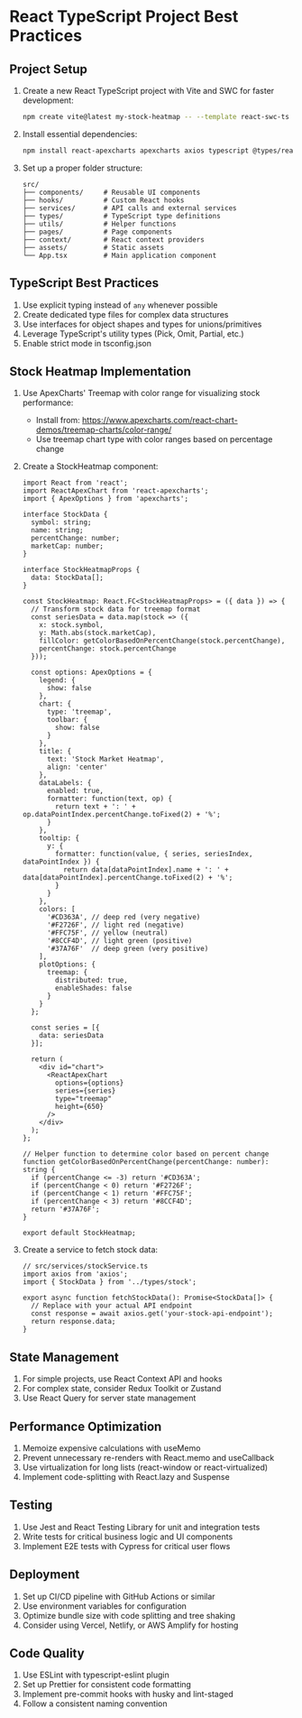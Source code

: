 # React TypeScript Project Best Practices

## Project Setup
1. Create a new React TypeScript project with Vite and SWC for faster development:
   ```bash
   npm create vite@latest my-stock-heatmap -- --template react-swc-ts
   ```

2. Install essential dependencies:
   ```bash
   npm install react-apexcharts apexcharts axios typescript @types/react @types/react-dom
   ```

3. Set up a proper folder structure:
   ```
   src/
   ├── components/     # Reusable UI components
   ├── hooks/          # Custom React hooks
   ├── services/       # API calls and external services
   ├── types/          # TypeScript type definitions
   ├── utils/          # Helper functions
   ├── pages/          # Page components
   ├── context/        # React context providers
   ├── assets/         # Static assets
   └── App.tsx         # Main application component
   ```

## TypeScript Best Practices
1. Use explicit typing instead of `any` whenever possible
2. Create dedicated type files for complex data structures
3. Use interfaces for object shapes and types for unions/primitives
4. Leverage TypeScript's utility types (Pick, Omit, Partial, etc.)
5. Enable strict mode in tsconfig.json

## Stock Heatmap Implementation
1. Use ApexCharts' Treemap with color range for visualizing stock performance:
   - Install from: https://www.apexcharts.com/react-chart-demos/treemap-charts/color-range/
   - Use treemap chart type with color ranges based on percentage change

2. Create a StockHeatmap component:
   ```tsx
   import React from 'react';
   import ReactApexChart from 'react-apexcharts';
   import { ApexOptions } from 'apexcharts';

   interface StockData {
     symbol: string;
     name: string;
     percentChange: number;
     marketCap: number;
   }

   interface StockHeatmapProps {
     data: StockData[];
   }

   const StockHeatmap: React.FC<StockHeatmapProps> = ({ data }) => {
     // Transform stock data for treemap format
     const seriesData = data.map(stock => ({
       x: stock.symbol,
       y: Math.abs(stock.marketCap),
       fillColor: getColorBasedOnPercentChange(stock.percentChange),
       percentChange: stock.percentChange
     }));

     const options: ApexOptions = {
       legend: {
         show: false
       },
       chart: {
         type: 'treemap',
         toolbar: {
           show: false
         }
       },
       title: {
         text: 'Stock Market Heatmap',
         align: 'center'
       },
       dataLabels: {
         enabled: true,
         formatter: function(text, op) {
           return text + ': ' + op.dataPointIndex.percentChange.toFixed(2) + '%';
         }
       },
       tooltip: {
         y: {
           formatter: function(value, { series, seriesIndex, dataPointIndex }) {
             return data[dataPointIndex].name + ': ' + data[dataPointIndex].percentChange.toFixed(2) + '%';
           }
         }
       },
       colors: [
         '#CD363A', // deep red (very negative)
         '#F2726F', // light red (negative)
         '#FFC75F', // yellow (neutral)
         '#8CCF4D', // light green (positive)
         '#37A76F'  // deep green (very positive)
       ],
       plotOptions: {
         treemap: {
           distributed: true,
           enableShades: false
         }
       }
     };

     const series = [{
       data: seriesData
     }];

     return (
       <div id="chart">
         <ReactApexChart 
           options={options} 
           series={series} 
           type="treemap" 
           height={650} 
         />
       </div>
     );
   };

   // Helper function to determine color based on percent change
   function getColorBasedOnPercentChange(percentChange: number): string {
     if (percentChange <= -3) return '#CD363A';
     if (percentChange < 0) return '#F2726F';
     if (percentChange < 1) return '#FFC75F';
     if (percentChange < 3) return '#8CCF4D';
     return '#37A76F';
   }

   export default StockHeatmap;
   ```

3. Create a service to fetch stock data:
   ```tsx
   // src/services/stockService.ts
   import axios from 'axios';
   import { StockData } from '../types/stock';

   export async function fetchStockData(): Promise<StockData[]> {
     // Replace with your actual API endpoint
     const response = await axios.get('your-stock-api-endpoint');
     return response.data;
   }
   ```

## State Management
1. For simple projects, use React Context API and hooks
2. For complex state, consider Redux Toolkit or Zustand
3. Use React Query for server state management

## Performance Optimization
1. Memoize expensive calculations with useMemo
2. Prevent unnecessary re-renders with React.memo and useCallback
3. Use virtualization for long lists (react-window or react-virtualized)
4. Implement code-splitting with React.lazy and Suspense

## Testing
1. Use Jest and React Testing Library for unit and integration tests
2. Write tests for critical business logic and UI components
3. Implement E2E tests with Cypress for critical user flows

## Deployment
1. Set up CI/CD pipeline with GitHub Actions or similar
2. Use environment variables for configuration
3. Optimize bundle size with code splitting and tree shaking
4. Consider using Vercel, Netlify, or AWS Amplify for hosting

## Code Quality
1. Use ESLint with typescript-eslint plugin
2. Set up Prettier for consistent code formatting
3. Implement pre-commit hooks with husky and lint-staged
4. Follow a consistent naming convention
